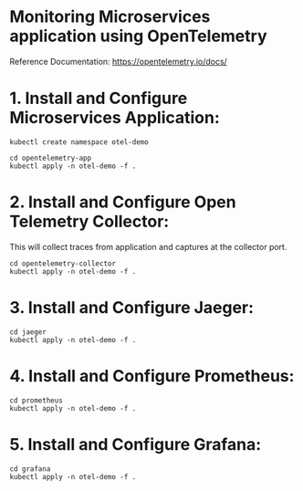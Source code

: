 # Monitoring Microservices application using OpenTelemetry 
Reference Documentation: https://opentelemetry.io/docs/

# 1. Install and Configure Microservices Application:  
    
    kubectl create namespace otel-demo
    
    cd opentelemetry-app
    kubectl apply -n otel-demo -f .

# 2. Install and Configure Open Telemetry Collector:  

This will collect traces from application and captures at the collector port.

    cd opentelemetry-collector
    kubectl apply -n otel-demo -f .

# 3. Install and Configure Jaeger:  

    cd jaeger
    kubectl apply -n otel-demo -f .

# 4. Install and Configure Prometheus:  

    cd prometheus
    kubectl apply -n otel-demo -f .

# 5. Install and Configure Grafana:  

    cd grafana
    kubectl apply -n otel-demo -f .